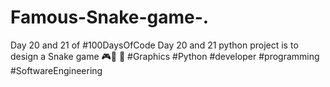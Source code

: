 # Famous-Snake-game-.
Day 20 and 21 of #100DaysOfCode  Day 20 and 21 python project is to design a Snake game 🎮🐍 🐍  #Graphics #Python #developer #programming #SoftwareEngineering
